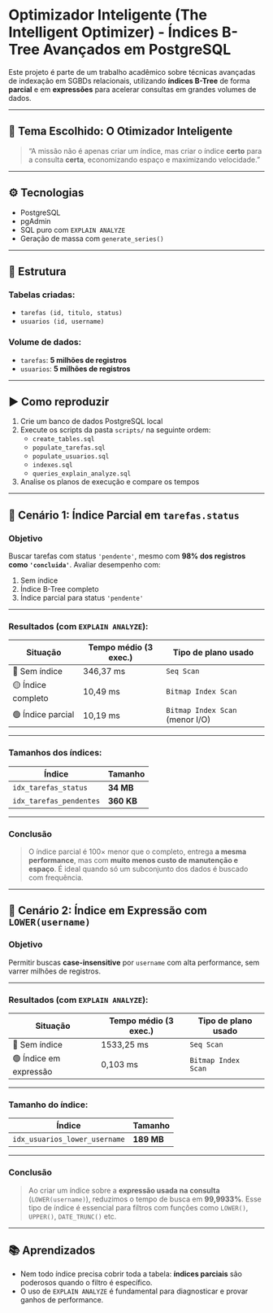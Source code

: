 # Optimizador Inteligente (The Intelligent Optimizer) - Índices B-Tree Avançados em PostgreSQL

Este projeto é parte de um trabalho acadêmico sobre técnicas avançadas de indexação em SGBDs relacionais, utilizando **índices B-Tree** de forma **parcial** e em **expressões** para acelerar consultas em grandes volumes de dados.

---

## 📌 Tema Escolhido: **O Otimizador Inteligente**

> “A missão não é apenas criar um índice, mas criar o índice **certo** para a consulta **certa**, economizando espaço e maximizando velocidade.”

---

## ⚙️ Tecnologias

- PostgreSQL
- pgAdmin
- SQL puro com `EXPLAIN ANALYZE`
- Geração de massa com `generate_series()`

---

## 📁 Estrutura

### Tabelas criadas:

- `tarefas (id, titulo, status)`
- `usuarios (id, username)`

### Volume de dados:

- `tarefas`: **5 milhões de registros**
- `usuarios`: **5 milhões de registros**

---

## ▶️ Como reproduzir

1. Crie um banco de dados PostgreSQL local
2. Execute os scripts da pasta `scripts/` na seguinte ordem:
   - `create_tables.sql`
   - `populate_tarefas.sql`
   - `populate_usuarios.sql`
   - `indexes.sql`
   - `queries_explain_analyze.sql`
3. Analise os planos de execução e compare os tempos

---

## 🧪 Cenário 1: Índice Parcial em `tarefas.status`

### Objetivo

Buscar tarefas com status `'pendente'`, mesmo com **98% dos registros como `'concluida'`**. Avaliar desempenho com:

1. Sem índice
2. Índice B-Tree completo
3. Índice parcial para status `'pendente'`

---

### Resultados (com `EXPLAIN ANALYZE`):

| Situação           | Tempo médio (3 exec.) | Tipo de plano usado             |
| ------------------ | --------------------- | ------------------------------- |
| 🔴 Sem índice      | 346,37 ms             | `Seq Scan`                      |
| 🟡 Índice completo | 10,49 ms              | `Bitmap Index Scan`             |
| 🟢 Índice parcial  | 10,19 ms              | `Bitmap Index Scan` (menor I/O) |

---

### Tamanhos dos índices:

| Índice                  | Tamanho    |
| ----------------------- | ---------- |
| `idx_tarefas_status`    | **34 MB**  |
| `idx_tarefas_pendentes` | **360 KB** |

---

### Conclusão

> O índice parcial é 100× menor que o completo, entrega **a mesma performance**, mas com **muito menos custo de manutenção e espaço**. É ideal quando só um subconjunto dos dados é buscado com frequência.

---

## 🧪 Cenário 2: Índice em Expressão com `LOWER(username)`

### Objetivo

Permitir buscas **case-insensitive** por `username` com alta performance, sem varrer milhões de registros.

---

### Resultados (com `EXPLAIN ANALYZE`):

| Situação               | Tempo médio (3 exec.) | Tipo de plano usado |
| ---------------------- | --------------------- | ------------------- |
| 🔴 Sem índice          | 1533,25 ms            | `Seq Scan`          |
| 🟢 Índice em expressão | 0,103 ms              | `Bitmap Index Scan` |

---

### Tamanho do índice:

| Índice                        | Tamanho    |
| ----------------------------- | ---------- |
| `idx_usuarios_lower_username` | **189 MB** |

---

### Conclusão

> Ao criar um índice sobre a **expressão usada na consulta** (`LOWER(username)`), reduzimos o tempo de busca em **99,9933%**. Esse tipo de índice é essencial para filtros com funções como `LOWER()`, `UPPER()`, `DATE_TRUNC()` etc.

---

## 📚 Aprendizados

- Nem todo índice precisa cobrir toda a tabela: **índices parciais** são poderosos quando o filtro é específico.
- O uso de `EXPLAIN ANALYZE` é fundamental para diagnosticar e provar ganhos de performance.
